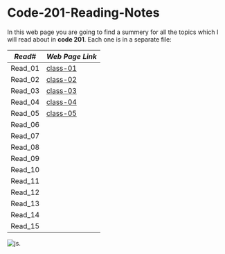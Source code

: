 # Code-201-Reading-Notes

In this web page you are going to find a summery for all the topics which I will read about in **code 201**. Each one is in a separate file:

| *Read#*          |*Web Page Link* |   
| ------------- | ------------- |
| Read_01       |   [class-01](https://randalsallaq.github.io/Code-201-Reading-Notes/class-01)    
| Read_02       | [class-02](https://randalsallaq.github.io/Code-201-Reading-Notes/class-02) |
| Read_03       |  [class-03](https://randalsallaq.github.io/Code-201-Reading-Notes/class-03) |
| Read_04       | [class-04](https://randalsallaq.github.io/Code-201-Reading-Notes/class-04) |
| Read_05       | [class-05](https://randalsallaq.github.io/Code-201-Reading-Notes/class-05) |
| Read_06       |  |
| Read_07       |   |
| Read_08       |  |
| Read_09       |  |
| Read_10       |  |
| Read_11       |  |
| Read_12       |   |
| Read_13       |   |
| Read_14       |  |
| Read_15       |   |

![js](https://media.bitdegree.org/storage/media/images/2019/06/coding-books.jpg).
